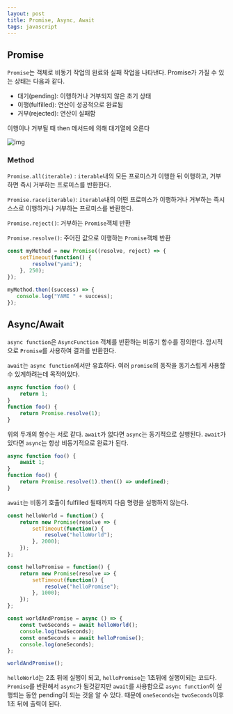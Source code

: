 ```yaml
---
layout: post
title: Promise, Async, Await
tags: javascript
---
```


## Promise

`Promise`는 객체로 비동기 작업의 완료와 실패 작업을 나타낸다. Promise가 가질 수 있는 상태는 다음과 같다.

- 대기(pending): 이행하거나 거부되지 않은 초기 상태
- 이행(fulfilled): 연산이 성공적으로 완료됨
- 거부(rejected): 연산이 실패함

이행이나 거부될 때 then 메서드에 의해 대기열에 오른다

![img](https://mdn.mozillademos.org/files/8633/promises.png)

### Method

`Promise.all(iterable)` : `iterable`내의 모든 프로미스가 이행한 뒤 이행하고, 거부하면 즉시 거부하는 프로미스를 반환한다.

`Promise.race(iterable)`: `iterable`내의 어떤 프로미스가 이행하거나 거부하는 즉시 스스로 이행하거나 거부하는 프로미스를 반환한다.

`Promise.reject()`: 거부하는 `Promise`객체 반환

`Promise.resolve()`:  주어진 값으로 이행하는 `Promise`객체 반환

```javascript
const myMethod = new Promise((resolve, reject) => {
    setTimeout(function() {
        resolve("yami");
	}, 250);
});

myMethod.then((success) => {
   console.log("YAMI " + success); 
});
```

## Async/Await

`async function`은 `AsyncFunction` 객체를 반환하는 비동기 함수를 정의한다. 암시적으로 `Promise`를 사용하여 결과를 반환한다.

`await`는 `async function`에서만 유효하다. 여러 `promise`의 동작을 동기스럽게 사용할 수 있게하려는데 목적이있다.

```javascript
async function foo() {
    return 1;
}
function foo() {
    return Promise.resolve(1);
}
```

위의 두개의 함수는 서로 같다. `await`가 없다면 `async`는 동기적으로 실행된다. `await`가 있다면 `async`는 항상 비동기적으로 완료가 된다.

```javascript
async function foo() {
    await 1;
}
function foo() {
    return Promise.resolve(1).then(() => undefined);
}
```

`await`는 비동기 호출이 fulfilled 될때까지 다음 명령을 실행하지 않는다.

```javascript
const helloWorld = function() {
    return new Promise(resolve => {
        setTimeout(function() {
            resolve("helloWorld");  
        }, 2000);
    });
};

const helloPromise = function() {
    return new Promise(resolve => {
        setTimeout(function() {
            resolve("helloPromise");
        }, 1000);
    });
};

const worldAndPromise = async () => {
    const twoSeconds = await helloWorld();
    console.log(twoSeconds);
    const oneSeconds = await helloPromise();
    console.log(oneSeconds);
};

worldAndPromise();
```

`helloWorld`는 2초 뒤에 실행이 되고, `helloPromise`는 1초뒤에 실행이되는 코드다. `Promise`를 반환해서 `async`가 될것같지만 `await`를 사용함으로 `async function`이 실행되는 동안 pending이 되는 것을 알 수 있다. 때문에 `oneSeconds`는 `twoSeconds`이후 1초 뒤에 출력이 된다.

